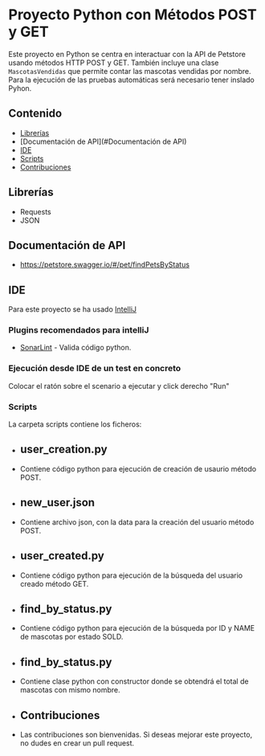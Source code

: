 # Proyecto Python con Métodos POST y GET

Este proyecto en Python se centra en interactuar con la API de Petstore usando 
métodos HTTP POST y GET. También incluye una clase `MascotasVendidas` que permite 
contar las mascotas vendidas por nombre. Para la ejecución de las pruebas automáticas será 
necesario tener inslado Pyhon.

## Contenido
* [Librerías](#librerías)
* [Documentación de API](#Documentación de API)
* [IDE](#ide)
* [Scripts](#Scripts)
* [Contribuciones](#Contribuciones)

## Librerías
- Requests
- JSON

## Documentación de API
- https://petstore.swagger.io/#/pet/findPetsByStatus

## IDE
Para este proyecto se ha usado [IntelliJ](https://www.jetbrains.com/idea/)

### Plugins recomendados para intelliJ

- [SonarLint](https://plugins.jetbrains.com/plugin/7973-sonarlint) - Valida código python.

### Ejecución desde IDE de un test en concreto

Colocar el ratón sobre el scenario a ejecutar y click derecho "Run"

### Scripts

 La carpeta scripts contiene los ficheros:

- user_creation.py
  - 
- Contiene código python para ejecución de creación de usaurio método POST.
   
- new_user.json
  - 
- Contiene archivo json, con la data para la creación del usuario método POST.

- user_created.py
  - 
- Contiene código python para ejecución de la búsqueda del usuario creado método GET.

- find_by_status.py
  - 
- Contiene código python para ejecución de la búsqueda por ID y NAME de mascotas por estado SOLD.

- find_by_status.py
  -
- Contiene clase python con constructor donde se obtendrá el total de mascotas con mismo nombre.

- Contribuciones
  - 
- Las contribuciones son bienvenidas. Si deseas mejorar este proyecto, no dudes en crear un pull request.